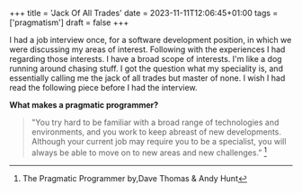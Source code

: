 +++
title = 'Jack Of All Trades'
date = 2023-11-11T12:06:45+01:00
tags = ['pragmatism']
draft = false
+++

I had a job interview once, for a software development position, in which we were discussing my areas of interest. Following with
the experiences I had regarding those interests. I have a broad scope of interests. I'm like a dog running around chasing stuff.
I got the question what my speciality is, and essentially calling me the jack of all trades but master of none.
I wish I had read the following piece before I had the interview.

**What makes a pragmatic programmer?**
> "You try hard to be familiar with a broad
range of technologies and environments, and you work to keep abreast of
new developments. Although your current job may require you to be a
specialist, you will always be able to move on to new areas and new
challenges.” [^1]

[^1]: The Pragmatic Programmer by,Dave Thomas & Andy Hunt
